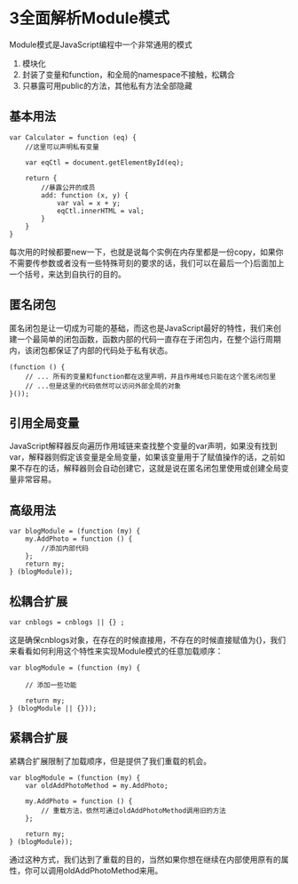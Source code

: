 # 3全面解析Module模式 #

Module模式是JavaScript编程中一个非常通用的模式

1. 模块化
2. 封装了变量和function，和全局的namespace不接触，松耦合
3. 只暴露可用public的方法，其他私有方法全部隐藏

## 基本用法 ##

	var Calculator = function (eq) {
		//这里可以声明私有变量
		
		var eqCtl = document.getElementById(eq);

		return {
			//暴露公开的成员
			add: function (x, y) {
				var val = x + y;
				eqCtl.innerHTML = val;
			}
		}
	}
每次用的时候都要new一下，也就是说每个实例在内存里都是一份copy，如果你不需要传参数或者没有一些特殊苛刻的要求的话，我们可以在最后一个}后面加上一个括号，来达到自执行的目的。

## 匿名闭包 ##
匿名闭包是让一切成为可能的基础，而这也是JavaScript最好的特性，我们来创建一个最简单的闭包函数，函数内部的代码一直存在于闭包内，在整个运行周期内，该闭包都保证了内部的代码处于私有状态。

	(function () {
	    // ... 所有的变量和function都在这里声明，并且作用域也只能在这个匿名闭包里
	    // ...但是这里的代码依然可以访问外部全局的对象
	}());

## 引用全局变量 ##
JavaScript解释器反向遍历作用域链来查找整个变量的var声明，如果没有找到var，解释器则假定该变量是全局变量，如果该变量用于了赋值操作的话，之前如果不存在的话，解释器则会自动创建它，这就是说在匿名闭包里使用或创建全局变量非常容易。

## 高级用法 ##

	var blogModule = (function (my) {
	    my.AddPhoto = function () {
	        //添加内部代码  
	    };
	    return my;
	} (blogModule)); 

## 松耦合扩展 ##

	var cnblogs = cnblogs || {} ;

这是确保cnblogs对象，在存在的时候直接用，不存在的时候直接赋值为{}，我们来看看如何利用这个特性来实现Module模式的任意加载顺序：

	var blogModule = (function (my) {
	
	    // 添加一些功能   
	    
	    return my;
	} (blogModule || {}));  

## 紧耦合扩展 ##
紧耦合扩展限制了加载顺序，但是提供了我们重载的机会。

	var blogModule = (function (my) {
	    var oldAddPhotoMethod = my.AddPhoto;
	
	    my.AddPhoto = function () {
	        // 重载方法，依然可通过oldAddPhotoMethod调用旧的方法
	    };
	
	    return my;
	} (blogModule));
通过这种方式，我们达到了重载的目的，当然如果你想在继续在内部使用原有的属性，你可以调用oldAddPhotoMethod来用。

